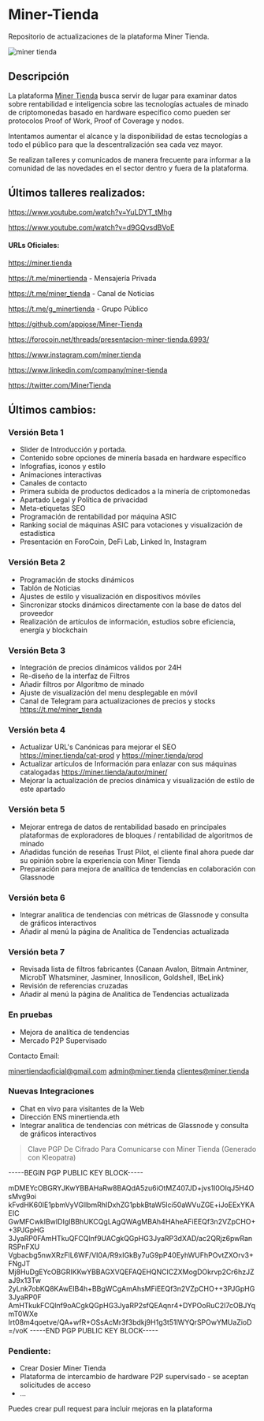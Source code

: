 # Miner-Tienda
Repositorio de actualizaciones de la plataforma Miner Tienda. 

![miner tienda](https://minertienda.b-cdn.net/wp-content/uploads/2021/08/miner-tienda-logo-2.gif)
## Descripción

La plataforma [Miner Tienda](https://miner.tienda "Miner Tienda")
 busca servir de lugar para examinar datos sobre rentabilidad e inteligencia sobre las tecnologías actuales de minado de criptomonedas basado en hardware específico como pueden ser protocolos Proof of Work, Proof of Coverage y nodos.

Intentamos aumentar el alcance y la disponibilidad de estas tecnologías a todo el público para que la descentralización sea cada vez mayor.

Se realizan talleres y comunicados de manera frecuente para informar a la comunidad de las novedades en el sector dentro y fuera de la plataforma.

## Últimos talleres realizados:
https://www.youtube.com/watch?v=YuLDYT_tMhg

https://www.youtube.com/watch?v=d9GQvsdBVoE

#### URLs Oficiales:

https://miner.tienda

https://t.me/minertienda - Mensajería Privada

https://t.me/miner_tienda - Canal de Noticias

https://t.me/g_minertienda - Grupo Público

https://github.com/appjose/Miner-Tienda

https://forocoin.net/threads/presentacion-miner-tienda.6993/

https://www.instagram.com/miner.tienda

https://www.linkedin.com/company/miner-tienda

https://twitter.com/MinerTienda


## Últimos cambios:

 ### Versión Beta 1
- Slider de Introducción y portada.
- Contenido sobre opciones de minería basada en hardware específico
- Infografías, iconos y estilo
- Animaciones interactivas
- Canales de contacto
- Primera subida de productos dedicados a la minería de criptomonedas
- Apartado Legal y Política de privacidad
- Meta-etiquetas SEO
- Programación de rentabilidad por máquina ASIC
- Ranking social de máquinas ASIC para votaciones y visualización de estadística
- Presentación en ForoCoin, DeFi Lab, Linked In, Instagram


### Versión Beta 2

- Programación de stocks dinámicos
- Tablón de Noticias
- Ajustes de estilo y visualización en dispositivos móviles
- Sincronizar stocks dinámicos directamente con la base de datos del proveedor 
- Realización de artículos de información, estudios sobre eficiencia, energía y blockchain

### Versión Beta 3

- Integración de precios dinámicos válidos por 24H
- Re-diseño de la interfaz de Filtros
- Añadir filtros por Algorítmo de minado
- Ajuste de visualización del menu desplegable en móvil
- Canal de Telegram para actualizaciones de precios y stocks https://t.me/miner_tienda

### Versión beta 4

- Actualizar URL's Canónicas para mejorar el SEO https://miner.tienda/cat-prod y https://miner.tienda/prod
- Actualizar artículos de Información para enlazar con sus máquinas catalogadas https://miner.tienda/autor/miner/
- Mejorar la actualización de precios dinámica y visualización de estilo de este apartado

### Versión beta 5

- Mejorar entrega de datos de rentabilidad basado en principales plataformas de exploradores de bloques / rentabilidad de algoritmos de minado
- Añadidas función de reseñas Trust Pilot, el cliente final ahora puede dar su opinión sobre la experiencia con Miner Tienda
- Preparación para mejora de analítica de tendencias en colaboración con Glassnode

### Versión beta 6

- Integrar analítica de tendencias con métricas de Glassnode y consulta de gráficos interactivos
- Añadir al menú la página de Analítica de Tendencias actualizada

### Versión beta 7

- Revisada lista de filtros fabricantes {Canaan Avalon, Bitmain Antminer, MicrobT Whatsminer, Jasminer, Innosilicon, Goldshell, IBeLink}
- Revisión de referencias cruzadas
- Añadir al menú la página de Analítica de Tendencias actualizada

### En pruebas

- Mejora de analítica de tendencias
- Mercado P2P Supervisado


Contacto Email: 

minertiendaoficial@gmail.com
admin@miner.tienda
clientes@miner.tienda

### Nuevas Integraciones

- Chat en vivo para visitantes de la Web
- Dirección ENS minertienda.eth
- Integrar analítica de tendencias con métricas de Glassnode y consulta de gráficos interactivos
> Clave PGP De Cifrado Para Comunicarse con Miner Tienda (Generado con Kleopatra)

>>> 
-----BEGIN PGP PUBLIC KEY BLOCK-----

mDMEYcOBGRYJKwYBBAHaRw8BAQdA5zu6iOtMZ407JD+jvs1l0OIqJ5H4OsMvg9oi
kFvdHK60IE1pbmVyVGllbmRhIDxhZG1pbkBtaW5lci50aWVuZGE+iJoEExYKAEIC
GwMFCwkIBwIDIgIBBhUKCQgLAgQWAgMBAh4HAheAFiEEQf3n2VZpCHO++3PJGpHG
3JyaRP0FAmHTkuQFCQlnf9UACgkQGpHG3JyaRP3dXAD/ac2QRjz6pwRanRSPnFXU
Vgbacbg5nwXRzFlL6WF/VI0A/R9xIGkBy7uG9pP40EyhWUFhPOvtZXOrv3+FNgJT
Mj8HuDgEYcOBGRIKKwYBBAGXVQEFAQEHQNClCZXMogDOkrvp2Cr6hzJZaJ9x13Tw
2yLnk7obKQ8KAwEIB4h+BBgWCgAmAhsMFiEEQf3n2VZpCHO++3PJGpHG3JyaRP0F
AmHTkukFCQlnf9oACgkQGpHG3JyaRP2sfQEAqnr4+DYPOoRuC2I7cOBJYqmT0WXe
Irt08m4qoetve/QA+wfR+OSsAcMr3f3bdkj9H1g3t51lWYQrSPOwYMUaZioD
=/voK
-----END PGP PUBLIC KEY BLOCK-----
>>>

### Pendiente:

- Crear Dosier Miner Tienda 
- Plataforma de intercambio de hardware P2P supervisado - se aceptan solicitudes de acceso
- ...

Puedes crear pull request para incluir mejoras en la plataforma
